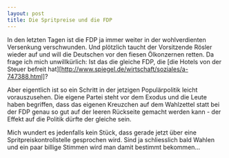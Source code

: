 ```yaml
---
layout: post
title: Die Spritpreise und die FDP
---
```

In den letzten Tagen ist die FDP ja immer weiter in der wohlverdienten Versenkung verschwunden. Und plötzlich taucht der Vorsitzende Rösler wieder auf und will die Deutschen vor den fiesen Ölkonzernen retten. Da frage ich mich unwillkürlich: Ist das die gleiche FDP, die [die Hotels von der Steuer befreit hat][http://www.spiegel.de/wirtschaft/soziales/a-747388.html]?

Aber eigentlich ist so ein Schritt in der jetzigen Populärpolitik leicht
vorauszusehen. Die eigene Partei steht vor dem Exodus und die Leute haben
begriffen, dass das eigenen Kreuzchen auf dem Wahlzettel statt bei der FDP
genau so gut auf der leeren Rückseite gemacht werden kann - der Effekt
auf die Politik dürfte der gleiche sein.

Mich wundert es jedenfalls kein Stück, dass gerade jetzt über eine
Spritpreiskontrollstelle gesprochen wird. Sind ja schliesslich bald
Wahlen und ein paar billige Stimmen wird man damit bestimmt bekommen...
